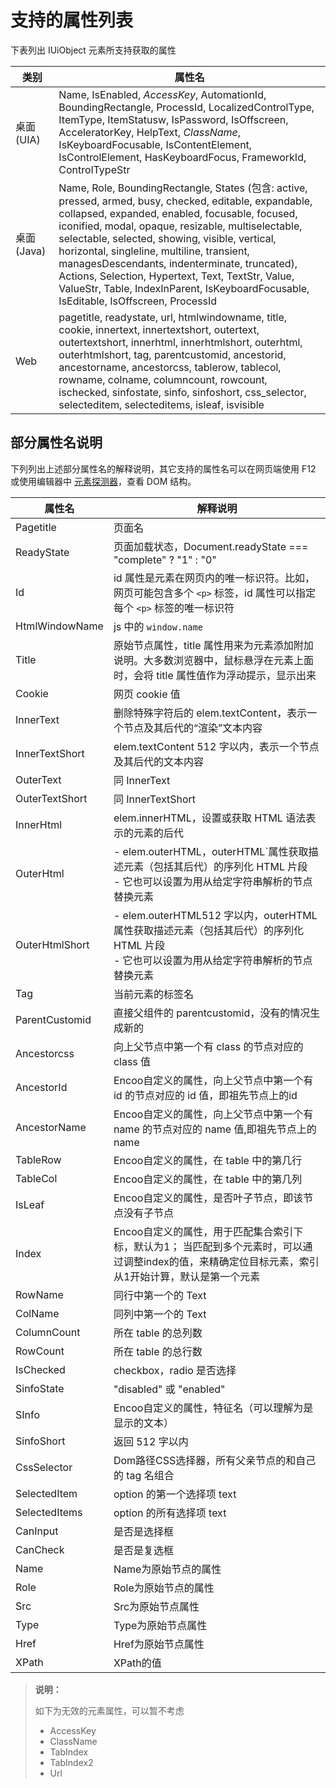 # 支持的属性列表

下表列出 IUiObject 元素所支持获取的属性

| 类别 | 属性名 |
| --- | ---|
| <div style="width:40pt"> 桌面 <br>(UIA)</div> |Name, IsEnabled, _AccessKey_, AutomationId, BoundingRectangle,  ProcessId, LocalizedControlType, ItemType, ItemStatusw, IsPassword, IsOffscreen, AcceleratorKey, HelpText, _ClassName_, IsKeyboardFocusable, IsContentElement, IsControlElement, HasKeyboardFocus, FrameworkId, ControlTypeStr |
| 桌面 <br>(Java)|Name, Role, BoundingRectangle, States (包含: active, pressed, armed, busy, checked, editable, expandable, collapsed, expanded, enabled, focusable, focused, iconified, modal, opaque, resizable, multiselectable, selectable, selected, showing, visible, vertical, horizontal, singleline, multiline, transient, managesDescendants, indenterminate, truncated), Actions, Selection, Hypertext, Text, TextStr, Value, ValueStr, Table, IndexInParent, IsKeyboardFocusable, IsEditable, IsOffscreen, ProcessId |
| Web |pagetitle, readystate, url, htmlwindowname, title, cookie, innertext, innertextshort, outertext, outertextshort, innerhtml, innerhtmlshort, outerhtml, outerhtmlshort, tag, parentcustomid, ancestorid, ancestorname, ancestorcss, tablerow, tablecol, rowname, colname, columncount, rowcount, ischecked, sinfostate, sinfo, sinfoshort, css_selector, selecteditem, selecteditems, isleaf, isvisible|

## 部分属性名说明

下列列出上述部分属性名的解释说明，其它支持的属性名可以在网页端使用 F12 或使用编辑器中 [元素探测器](../Appendix/UiDetector.md)，查看 DOM 结构。

| 属性名         | 解释说明                                                        |
| -------------- | ------------------------------------------------------------ |
| Pagetitle      | 页面名                                                       |
| ReadyState     | 页面加载状态，Document.readyState === "complete" ?  "1" : "0" |
| Id             | id 属性是元素在网页内的唯一标识符。比如，网页可能包含多个 `<p>` 标签，id 属性可以指定每个 `<p>` 标签的唯一标识符 |
| HtmlWindowName | js 中的 `window.name`                                            |
| Title          | 原始节点属性，title 属性用来为元素添加附加说明。大多数浏览器中，鼠标悬浮在元素上面时，会将 title 属性值作为浮动提示，显示出来 |
| Cookie         | 网页 cookie 值                                                 |
| InnerText      | 删除特殊字符后的 elem.textContent，表示一个节点及其后代的“渲染”文本内容 |
| InnerTextShort | elem.textContent  512 字以内，表示一个节点及其后代的文本内容 |
| OuterText      | 同 InnerText                                                  |
| OuterTextShort | 同 InnerTextShort                                             |
| InnerHtml      | elem.innerHTML，设置或获取 HTML 语法表示的元素的后代         |
| OuterHtml      | - elem.outerHTML，outerHTML`属性获取描述元素（包括其后代）的序列化 HTML 片段</br>- 它也可以设置为用从给定字符串解析的节点替换元素 |
| OuterHtmlShort | - elem.outerHTML512 字以内，outerHTML 属性获取描述元素（包括其后代）的序列化 HTML 片段</br>- 它也可以设置为用从给定字符串解析的节点替换元素 |
| Tag            | 当前元素的标签名                                             |
| ParentCustomid | 直接父组件的 parentcustomid，没有的情况生成新的               |
| Ancestorcss    | 向上父节点中第一个有 class 的节点对应的 class 值                 |
| AncestorId     | Encoo自定义的属性，向上父节点中第一个有 id 的节点对应的 id 值，即祖先节点上的id                      |
| AncestorName   | Encoo自定义的属性，向上父节点中第一个有 name 的节点对应的 name 值,即祖先节点上的name                   |
| TableRow       | Encoo自定义的属性，在 table 中的第几行                                            |
| TableCol       | Encoo自定义的属性，在 table 中的第几列                                            |
| IsLeaf         | Encoo自定义的属性，是否叶子节点，即该节点没有子节点                                                |
|Index|Encoo自定义的属性，用于匹配集合索引下标，默认为1； 当匹配到多个元素时，可以通过调整index的值，来精确定位目标元素，索引从1开始计算，默认是第一个元素|
| RowName        | 同行中第一个的 Text                                           |
| ColName        | 同列中第一个的 Text                                           |
| ColumnCount    | 所在 table 的总列数                                            |
| RowCount       | 所在 table 的总行数                                            |
| IsChecked      | checkbox，radio  是否选择                                    |
| SinfoState     | "disabled" 或 "enabled"                                        |
| SInfo          | Encoo自定义的属性，特征名（可以理解为是显示的文本）                             |
| SinfoShort     | 返回 512 字以内                                        |
| CssSelector    | Dom路径CSS选择器，所有父亲节点的和自己的 tag 名组合                             |
| SelectedItem   | option 的第一个选择项 text                                     |
| SelectedItems  | option 的所有选择项 text                                       |
| CanInput       | 是否是选择框                                                 |
| CanCheck       | 是否是复选框                                                 |
|Name|Name为原始节点的属性|
|Role|Role为原始节点的属性|
|Src|Src为原始节点属性|
|Type|Type为原始节点属性|
|Href|Href为原始节点属性|
|XPath|XPath的值|

>**说明：**
>
>如下为无效的元素属性，可以暂不考虑
>
>- AccessKey
>- ClassName
>- TabIndex
>- TabIndex2
>- Url
